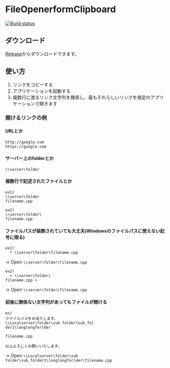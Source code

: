 # FileOpenerformClipboard

[![Build status](https://ci.appveyor.com/api/projects/status/j2nm6tb7cd02gbeq?svg=true)](https://ci.appveyor.com/project/kagerouttepaso/fileopenerformclipboard)

## ダウンロード

[Release](https://github.com/kagerouttepaso/FileOpenerformClipboard/releases)からダウンロードできます。

## 使い方

1. リンクをコピーする
1. アプリケーションを起動する
1. 複数行に渡るリンク文字列を検索し、最もそれらしいリンクを規定のアプリケーションで開きます

### 開けるリンクの例

#### URLとか

``` text
http://google.com
https://google.com
```

#### サーバー上のfolderとか

``` text
\\server\folder
```

#### 複数行で記述されたファイルとか

``` text
ex1)
\\server\folder
filename.cpp

ex2)
\\server\folder\
filename.cpp
```

#### ファイルパスが装飾されていても大丈夫(Windowsのファイルパスに使えない記号に限る)

``` text
ex1)
  * \\server\folder\filename.cpp
```

→ Open `\\server\folder\filename.cpp`

``` text
ex2)
  < \\server\folder\
filename.cpp >
```

→ Open `\\server\folder\filename.cpp`

#### 前後に関係ない文字列があってもファイルが開ける

``` text
ex)
ファイルパスをお送りします。
\\Localserver\folder\sub folder\sub_fol
der2\longlongforlder

filename.cpp

以上よろしくお願いいたします。
```

-> Open `\\Localserver\folder\sub folder\sub_folder2\longlongforlder\filename.cpp`
